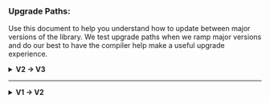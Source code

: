 ### Upgrade Paths:
Use this document to help you understand how to update between major versions of the library. We test upgrade paths when we ramp major versions and do our best to have the compiler help make a useful upgrade experience.

<details>
  <summary><b>V2 -> V3</b></summary>
  
  #### Package Management:
  NOTE: We support both SwiftPM and CocoaPods now, pick whichever suits your needs best. The primary difference is that SwiftPM has different `import` statements for `import Workflow` and `import WorkflowUIKit`, CocoaPods just uses `import Workflow`.
  #### Update Pods
  1. Update Podfile to:
      ```ruby
      pod 'DynamicWorkflow/UIKit'
      ```
  1. run a `pod install`
  1. Your import statements will change from `import DynamicWorkflow` to `import Workflow`

  #### IF YOU USE STORYBOARDS
  There is now a protocol for those using Storyboards called StoryboardLoadable.  See [the docs](https://gitcdn.link/repo/wwt/Workflow/main/docs/Protocols/StoryboardLoadable.html) for more info.
  
  **IMPORTANT**: `StoryboardLoadable` has a minimum requirement of iOS 13. Be a little cautious of the Xcode fix-it here, it'll encourage you to add an `@available` attribute, or it may tell you to implement `_factory` methods. This is not correct, instead if you plan on using `StoryboardLoadable` you should just set your minimum iOS target to 13, otherwise you've gotta hand roll something. The implementation of `StoryboardLoadable` may help with hand rolling if that is what you decide to do.

  #### FlowRepresentable has Changed
  Please review [the FlowRepresentable docs](https://gitcdn.link/repo/wwt/Workflow/main/docs/Protocols/FlowRepresentable.html) to see the changes made there.
  The static `instance()` method is no longer required, instead a `FlowRepresentable` now has a dedicated initializer, if the `WorkflowInput` has a value you need `init(with args: WorkflowInput)`. If `WorkflowInput` is `Never` you simply need `init()`

  #### UIWorkflowItem has Changed
  If you were using `UIWorkflowItem<I>`, it has changed to `UIWorkflowItem<I, O>` where `I` is your input type and `O` is your output type.  See [the docs](https://gitcdn.link/repo/wwt/Workflow/main/docs/Classes/UIWorkflowItem.html) for more info.

  #### `shouldLoad` no Longer Takes Arguments
  Update shouldLoad methods as they are no longer mutating, nor do they take in parameters.  If you were doing any initializations during shouldLoad, that initialization should now happen in the initializer.  If you were requiring parameters to be passed into shouldLoad those should now be part of initialization and referenced on the object in shouldLoad.

  #### Type Safety Additions
  We no longer allow empty workflows, so if you instantiated a workflow like this:
  ```swift
  Workflow()
    .thenPresent(EnterAddressViewController.self)
  ```
  Then you will need to update it to this: 
  ```swift
  Workflow(EnterAddressViewController.self)
  ```
  This change was critical to allowing Type Safety within a Workflow.

  #### The `onFinish` Closure when Launching Workflows has Changed
  They now take an `AnyWorkflow.PassedArgs` type to help consumers of the library differentiate between no arguments being passed, and nil being passed explicitly. So you go from this:
  ```swift
  // OLD
  let workflow = ...
  launchInto(Workflow(workflow) { [weak self] order in // order is an Any?
    workflow.abandon()
    self?.proceedInWorkflow(order)
  }
  ```
  To this:
  ```swift
  // NEW
  let workflow = ...
  launchInto(Workflow(EnterAddressViewController.self) { [weak self] passedArgs in // passedArgs is an AnyWorkflow.PassedArgs
    workflow.abandon()
    guard case .args(let order as Order) = passedArgs else { return } // type safety!
    self?.proceedInWorkflow(order)
  }
  ```
  
  #### The way you Test has Changed
  You used to be able to re-assign `proceedInWorkflow` to assert it was called with the args you expected, this has now slightly changed.
  To get the *exact* behavior as before use `_proceedInWorkflow` to re-assign that closure. 
  There's also `proceedInWorkflowStorage` which gives you the `AnyWorkflow.PassedArgs` used when `proceedInWorkflow` was called.
</details>

---

<details>
  <summary><b>V1 -> V2</b></summary>
  
  The biggest change here was a license change. We moved from MIT to Apache 2.0. Please assess and make sure you are willing to accept the new license.
</details>
